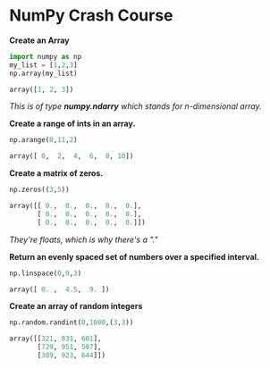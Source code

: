 # NumPy Crash Course

**Create an Array**

```py
import numpy as np
my_list = [1,2,3]
np.array(my_list)

array([1, 2, 3])
```



_This is of type **numpy.ndarry** which stands for n-dimensional array._

**Create a range of ints in an array.**

```py
np.arange(0,11,2)

array([ 0,  2,  4,  6,  8, 10])
```

**Create a matrix of zeros.**

```py
np.zeros((3,5))

array([[ 0.,  0.,  0.,  0.,  0.],
       [ 0.,  0.,  0.,  0.,  0.],
       [ 0.,  0.,  0.,  0.,  0.]])
```

_They're floats, which is why there's a "."_

**Return an evenly spaced set of numbers over a specified interval.**

```py
np.linspace(0,9,3)

array([ 0. ,  4.5,  9. ])
```

**Create an array of random integers**

```py
np.random.randint(0,1000,(3,3))

array([[321, 831, 601],
       [729, 951, 597],
       [389, 923, 644]])
```





